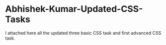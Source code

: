 # Abhishek-Kumar-Updated-CSS-Tasks
I attached here all the updated three basic CSS task and first advanced CSS task.
